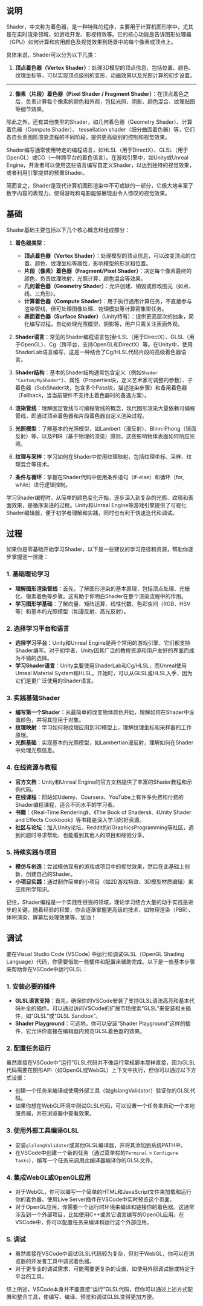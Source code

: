 ## 说明
Shader，中文称为着色器，是一种特殊的程序，主要用于计算机图形学中，尤其是在实时渲染领域，如游戏开发、影视特效等。它的核心功能是告诉图形处理器（GPU）如何计算和应用颜色及视觉效果到场景中的每个像素或顶点上。

具体来说，Shader可以分为以下几类：

1. **顶点着色器（Vertex Shader）**：处理3D模型的顶点信息，包括位置、颜色、纹理坐标等，可以实现顶点级别的变形、动画效果以及光照计算的初步设置。
****
2. **像素（片段）着色器（Pixel Shader / Fragment Shader）**：在顶点着色之后，负责计算每个像素的颜色和外观，包括光照、阴影、颜色混合、纹理贴图等细节效果。

除此之外，还有其他类型的Shader，如几何着色器（Geometry Shader）、计算着色器（Compute Shader）、 tessellation shader（细分曲面着色器）等，它们各自负责图形渲染流程的不同阶段，提供更高级别的控制和视觉效果。

Shader编写通常使用特定的编程语言，如HLSL（用于DirectX）、GLSL（用于OpenGL）或CG（一种跨平台的着色语言）。在游戏引擎中，如Unity或Unreal Engine，开发者可以使用这些语言编写自定义Shader，以达到独特的视觉效果，或者利用引擎提供的预置Shader。

简而言之，Shader是现代计算机图形渲染中不可或缺的一部分，它极大地丰富了数字内容的表现力，使得游戏和电影能够展现出令人惊叹的视觉效果。

## 基础
Shader基础主要包括以下几个核心概念和组成部分：

1. **着色器类型**：
   - **顶点着色器（Vertex Shader）**：处理模型的顶点信息，可以改变顶点的位置、颜色、纹理坐标等属性，影响模型的形状和位置。
   - **片段（像素）着色器（Fragment/Pixel Shader）**：决定每个像素最终的颜色，负责纹理映射、光照计算、颜色混合等效果。
   - **几何着色器（Geometry Shader）**：允许创建、销毁或修改图元（如点、线、三角形）。
   - **计算着色器（Compute Shader）**：用于执行通用计算任务，不直接参与渲染管线，但可处理图像处理、物理模拟等计算密集型任务。
   - **表面着色器（Surface Shader）**（Unity特有）：提供更高层次的抽象，简化编写过程，自动处理光照模型、阴影等，用户只需关注表面外观。

2. **Shader语言**：常见的Shader编程语言包括HLSL（用于DirectX）、GLSL（用于OpenGL）、Cg（跨平台，支持OpenGL和DirectX）等。在Unity中，使用ShaderLab语言编写，这是一种结合了Cg/HLSL代码片段的高级着色器语言。

3. **Shader结构**：基本的Shader结构通常包含定义（例如`Shader "Custom/MyShader"`）、属性（Properties块，定义艺术家可调整的参数）、子着色器（SubShader块，包含多个Pass块，描述渲染步骤）和备用着色器（Fallback，当当前硬件不支持主着色器时的备选方案）。

4. **渲染管线**：理解固定管线与可编程管线的概念，现代图形渲染大量依赖可编程管线，即通过顶点着色器和片段着色器自定义渲染过程。

5. **光照模型**：了解基本的光照模型，如Lambert（漫反射）、Blinn-Phong（镜面反射）等，以及PBR（基于物理的渲染）原则，这些影响物体表面如何响应光照。

6. **纹理与采样**：学习如何在Shader中使用纹理映射，包括纹理坐标、采样、纹理混合等技术。

7. **条件与循环**：掌握在Shader代码中使用条件语句（if-else）和循环（for, while）进行逻辑控制。

学习Shader编程时，从简单的颜色变化开始，逐步深入到复杂的光照、纹理和表面效果，是循序渐进的过程。Unity和Unreal Engine等游戏引擎提供了可视化Shader编辑器，便于初学者理解和实践，同时也有利于快速迭代和调试。

## 过程
如果你是零基础开始学习Shader，以下是一些建议的学习路径和资源，帮助你逐步掌握这一技能：

### 1. 基础理论学习
- **理解图形渲染管线**：首先，了解图形渲染的基本原理，包括顶点处理、光栅化、像素着色等步骤。这有助于你明白Shader在整个渲染流程中的作用。
- **学习图形学基础**：了解向量、矩阵运算、线性代数、色彩空间（RGB、HSV等）和基本的光照模型（如漫反射、高光反射）。

### 2. 选择学习平台和语言
- **选择学习平台**：Unity和Unreal Engine是两个常用的游戏引擎，它们都支持Shader编写。对于初学者，Unity因其广泛的教程资源和用户友好的界面而成为不错的选择。
- **学习Shader语言**：Unity主要使用ShaderLab和Cg/HLSL，而Unreal使用Unreal Material System和HLSL。开始时，可以从GLSL或HLSL入手，因为它们是更广泛使用的Shader语言。

### 3. 实践基础Shader
- **编写第一个Shader**：从最简单的改变物体颜色开始，理解如何在Shader中设置颜色，并将其应用于对象。
- **纹理映射**：学习如何将纹理应用到3D模型上，理解纹理坐标和采样器的工作原理。
- **光照基础**：实现基本的光照模型，如Lambertian漫反射，理解如何在Shader中处理光照信息。

### 4. 在线资源与教程
- **官方文档**：Unity和Unreal Engine的官方文档提供了丰富的Shader教程和示例代码。
- **在线课程**：网站如Udemy、Coursera、YouTube上有许多免费和付费的Shader编程课程，适合不同水平的学习者。
- **书籍**：《Real-Time Rendering》、《The Book of Shaders》、《Unity Shader and Effects Cookbook》等书籍是深入学习的好资源。
- **社区与论坛**：加入Unity论坛、Reddit的r/GraphicsProgramming等社区，遇到问题时寻求帮助，也能看到其他人的项目和经验分享。

### 5. 持续实践与项目
- **模仿与创造**：尝试模仿现有的游戏或项目中的视觉效果，然后在此基础上创新，创建自己的Shader。
- **小项目实践**：通过制作简单的小项目（如2D游戏特效、3D模型材质编辑）来应用所学知识。

记住，Shader编程是一个实践性很强的领域，理论学习结合大量的动手实践是进步的关键。随着经验的积累，你会逐渐掌握更高级的技术，如物理渲染（PBR）、体积渲染、屏幕后处理效果等。加油！

## 调试
要在Visual Studio Code (VSCode) 中运行和调试GLSL（OpenGL Shading Language）代码，你需要借助一些插件和配置来辅助完成。以下是一些基本步骤来帮助你在VSCode中运行GLSL：

### 1. 安装必要的插件
- **GLSL语言支持**：首先，确保你的VSCode安装了支持GLSL语法高亮和基本代码补全的插件。可以通过访问VSCode的扩展市场搜索“GLSL”来安装相关插件，如“GLSL”或“GLSL Sandbox”。
- **Shader Playground**：可选地，你可以安装“Shader Playground”这样的插件，它允许你直接在编辑器内预览GLSL着色器的效果。

### 2. 配置任务运行
虽然直接在VSCode中“运行”GLSL代码并不像运行常规脚本那样直接，因为GLSL代码需要在图形API（如OpenGL或WebGL）上下文中执行，但你可以通过以下方式设置：

- 创建一个任务来编译或使用外部工具（如glslangValidator）验证你的GLSL代码。
- 如果你想在WebGL环境中测试GLSL代码，可以设置一个任务来启动一个本地服务器，并在浏览器中查看效果。

### 3. 使用外部工具编译GLSL
- 安装`glslangValidator`或其他GLSL编译器，并将其添加到系统PATH中。
- 在VSCode中创建一个新的任务（通过菜单栏的`Terminal` > `Configure Tasks`），编写一个任务来调用此编译器编译你的GLSL文件。

### 4. 集成WebGL或OpenGL应用
- 对于WebGL，你可以编写一个简单的HTML和JavaScript文件来加载和运行你的着色器。使用Live Server插件在VSCode中实时预览这个页面。
- 对于OpenGL应用，你需要一个运行时环境来编译和链接你的着色器。这通常涉及到一个外部项目，比如使用C++或其它语言编写的OpenGL应用。在VSCode中，你可以配置任务来编译和运行这个外部应用。

### 5. 调试
- 虽然直接在VSCode中调试GLSL代码较为复杂，但对于WebGL，你可以在浏览器的开发者工具中调试着色器。
- 对于更专业的调试需求，可能需要更复杂的设置，如使用外部调试器或特定于平台的工具。

综上所述，VSCode本身并不能直接“运行”GLSL代码，但你可以通过上述方式配置和整合工具，使编写、编译、预览和调试GLSL变得更加方便。
